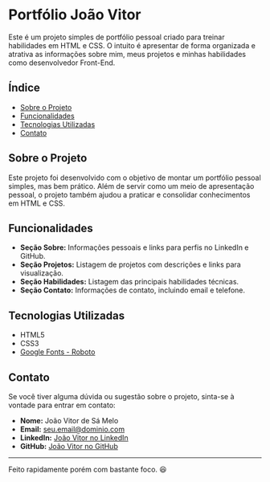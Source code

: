 # Portfólio João Vitor

Este é um projeto simples de portfólio pessoal criado para treinar habilidades em HTML e CSS. O intuito é apresentar de forma organizada e atrativa as informações sobre mim, meus projetos e minhas habilidades como desenvolvedor Front-End.

## Índice

- [Sobre o Projeto](#sobre-o-projeto)
- [Funcionalidades](#funcionalidades)
- [Tecnologias Utilizadas](#tecnologias-utilizadas)
- [Contato](#contato)

## Sobre o Projeto

Este projeto foi desenvolvido com o objetivo de montar um portfólio pessoal simples, mas bem prático. Além de servir como um meio de apresentação pessoal, o projeto também ajudou a praticar e consolidar conhecimentos em HTML e CSS.

## Funcionalidades

- **Seção Sobre:** Informações pessoais e links para perfis no LinkedIn e GitHub.
- **Seção Projetos:** Listagem de projetos com descrições e links para visualização.
- **Seção Habilidades:** Listagem das principais habilidades técnicas.
- **Seção Contato:** Informações de contato, incluindo email e telefone.

## Tecnologias Utilizadas

- HTML5
- CSS3
- [Google Fonts - Roboto](https://fonts.google.com/specimen/Roboto)

## Contato

Se você tiver alguma dúvida ou sugestão sobre o projeto, sinta-se à vontade para entrar em contato:

- **Nome:** João Vitor de Sá Melo
- **Email:** [seu.email@dominio.com](mailto:joaovitormelo199@gmail.com)
- **LinkedIn:** [João Vitor no LinkedIn](https://www.linkedin.com/in/joaovitormelo7/)
- **GitHub:** [João Vitor no GitHub](https://github.com/joaovitormelo7)

---

Feito rapidamente porém com bastante foco. :satisfied: